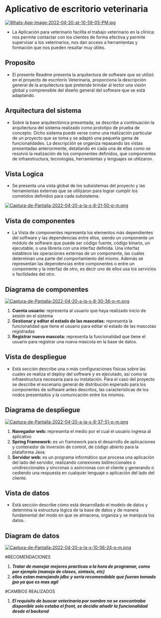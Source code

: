 # Aplicativo de escritorio veterinaria
[![Whats-App-Image-2022-04-20-at-10-59-05-PM.jpg](https://i.postimg.cc/KY6by9Hm/Whats-App-Image-2022-04-20-at-10-59-05-PM.jpg)](https://postimg.cc/kVvzQyCH)

- La Aplicación para veterinario facilita el trabajo veterinario en la clínica: nos permite contactar con los clientes de forma efectiva y permite supervisar a los veterinarios, nos dan acceso a herramientas y formación que nos pueden resultar muy útiles.

## Proposito

- El presente Readme presenta la arquitectura de software que se utilizó en el proyecto de escritorio Veterinaria, proporciona la descripción general de la arquitectura que pretende brindar al lector una visión global y comprensible del diseño general del software que se está adaptando.

## Arquitectura del sistema

- Sobre la base arquitectónica presentada, se describe a continuación la arquitectura del sistema realizado como prototipo de prueba de concepto. Dicho sistema puede verse como una realización particular de un proyecto que se toma y se adaptó una pequeña gama de funcionalidades. La descripción se organiza repasando las vistas presentadas anteriormente, detallando en cada una de ellas como se resolvió la realización de los componentes definidos, que componentes de infraestructura, tecnologías, herramientas y lenguajes se utilizaron.

## Vista Logica
- Se presenta una vista global de los subsistemas del proyecto y las herramientas externas que se utilizaron para lograr cumplir los cometidos definidos para cada subsistema.

[![Captura-de-Pantalla-2022-04-20-a-la-s-8-21-50-p-m.png](https://i.postimg.cc/NjgH7FN6/Captura-de-Pantalla-2022-04-20-a-la-s-8-21-50-p-m.png)](https://postimg.cc/xc489fV8)

## Vista de componentes
- La Vista de componentes representa los elementos más dependientes del software y las dependencias entre ellos, siendo un componente un módulo de software que puede ser código fuente, código binario, un ejecutable, o una librería con una interfaz definida. Una interfaz establece las operaciones externas de un componente, las cuales determinan una parte del comportamiento del mismo. Además se representan las dependencias entre componentes o entre un componente y la interfaz de otro, es decir uno de ellos usa los servicios o facilidades del otro.

## Diagrama de componentes
[![Captura-de-Pantalla-2022-04-20-a-la-s-8-30-36-p-m.png](https://i.postimg.cc/cHjzwV03/Captura-de-Pantalla-2022-04-20-a-la-s-8-30-36-p-m.png)](https://postimg.cc/34X9Hfyr)

1. **Cuenta usuario:** representa al usuario que haya realizado inicio de sesión en el sistema
2. **Gestionar y editar el estado de las mascotas:** representa la funcionalidad que tiene el usuario para editar el estado de las mascotas registradas
3. **Registrar nueva mascota:** representa la funcionalidad que tiene el usuario para registrar una nueva mascota en la base de datos.

## Vista de despliegue
- Está sección describe una o más configuraciones físicas sobre las cuales se realiza el deploy del software y es ejecutado, así como la infraestructura necesaria para su instalación. Para el caso del proyecto se describe el escenario general de distribución esperado para los componentes de software antes descritos, las características de los nodos presentados y la comunicación entre los mismos.

## Diagrama de despliegue
[![Captura-de-Pantalla-2022-04-20-a-la-s-8-37-51-p-m.png](https://i.postimg.cc/0j496tHX/Captura-de-Pantalla-2022-04-20-a-la-s-8-37-51-p-m.png)](https://postimg.cc/kRW0zyCW)

1. **Navegador web:** representa el medio por el cual el usuario ingresa al aplicativo
2. **Spring Framework:** es un framework para el desarrollo de aplicaciones y contenedor de inversión de control, de código abierto para la plataforma Java.
3. **Servidor web:** es un programa informático que procesa una aplicación del lado del servidor, realizando conexiones bidireccionales o unidireccionales y síncronas o asíncronas con el cliente y generando o cediendo una respuesta en cualquier lenguaje o aplicación del lado del cliente.

## Vista de datos
- Está sección describe cómo está desarrollado el modelo de datos y determina la estructura lógica de la base de datos y de manera fundamental del modo en que se almacena, organiza y se manipula los datos.

## Diagram de datos
[![Captura-de-Pantalla-2022-04-20-a-la-s-10-56-24-p-m.png](https://i.postimg.cc/9QDYq1L3/Captura-de-Pantalla-2022-04-20-a-la-s-10-56-24-p-m.png)](https://postimg.cc/QFrT2gLS)

#RECOMENDACIONES 
1. ***Tratar de manejar mejores practicas a la hora de programar, como por ejemplo (manejo de clases, sintaxis, etc)***
2. ***ellos estan manejando jdbc y seria recomendable que fueran tomado jpa ya que es mas agil***

#CAMBIOS REALIZADOS
1. ***El requisito de buscar veterinaria por nombre no se esncontraba disponible solo estaba el front, se decidio añadir la funcionalidad desde el backend***



